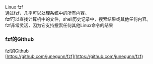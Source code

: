 Linux fzf <br />通过fzf，几乎可以处理系统中的所有内容。<br />fzf可以查找计算机中的文件，shell历史记录中，搜索结果或其他任何内容。<br />fzf非常灵活，因为它支持搜索任何其他Linux命令的结果
<a name="NqsXH"></a>
### fzf的Github
[fzf的Github](https://github.com/junegunn/fzf)<br />[https://github.com/junegunn/fzf](https://github.com/junegunn/fzf)
